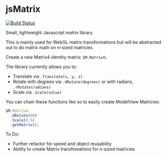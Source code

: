 # jsMatrix
[![Build Status](https://travis-ci.org/halojedi20/jsMatrix.svg?branch=master)](https://travis-ci.org/halojedi20/jsMatrix)

Small, lightweight Javascript matrix library

This is mainly used for WebGL matrix transformations but will be abstracted out to do matrix math on n-sized matricies

Create a new Matrix4 identity matrix: `$M.Matrix4;`

The library currently allows you to:
  - Translate via `.Translate(x, y, z)`
  - Rotate with degrees via `.dRotate(degrees)` or with radians, `.rRotate(radians)`
  - Scale via `.Scale(value)`

You can chain these functions like so to easily create ModelView Matricies:
  ```js
  $M.Matrix4
    .dRotate(90)
    .Scale(0.5)
    .getMatrix();
```

To Do:
  - Further refactor for speed and object reusability
  - Ability to create Matrix transfomations for n-sized matricies
